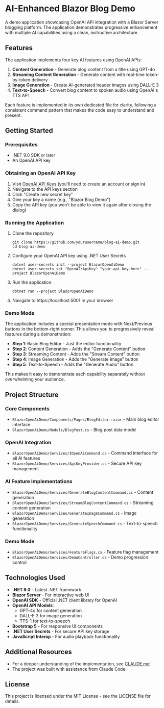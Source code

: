 # AI-Enhanced Blazor Blog Demo

A demo application showcasing OpenAI API integration with a Blazor Server blogging platform. The application demonstrates progressive enhancement with multiple AI capabilities using a clean, instructive architecture.

## Features

The application implements four key AI features using OpenAI APIs:

1. **Content Generation** - Generate blog content from a title using GPT-4o
2. **Streaming Content Generation** - Generate content with real-time token-by-token delivery
3. **Image Generation** - Create AI-generated header images using DALL-E 3
4. **Text-to-Speech** - Convert blog content to spoken audio using OpenAI's TTS API

Each feature is implemented in its own dedicated file for clarity, following a consistent command pattern that makes the code easy to understand and present.

## Getting Started

### Prerequisites

- .NET 9.0 SDK or later
- An OpenAI API key

### Obtaining an OpenAI API Key

1. Visit [OpenAI API Keys](https://platform.openai.com/settings) (you'll need to create an account or sign in)
2. Navigate to the API keys section
3. Click "Create new secret key"
4. Give your key a name (e.g., "Blazor Blog Demo")
5. Copy the API key (you won't be able to view it again after closing the dialog)

### Running the Application

1. Clone the repository
   ```
   git clone https://github.com/yourusername/blog-ai-demo.git
   cd blog-ai-demo
   ```

2. Configure your OpenAI API key using .NET User Secrets
   ```
   dotnet user-secrets init --project BlazorOpenAiDemo
   dotnet user-secrets set "OpenAI:ApiKey" "your-api-key-here" --project BlazorOpenAiDemo
   ```

3. Run the application
   ```
   dotnet run --project BlazorOpenAiDemo
   ```

4. Navigate to https://localhost:5001 in your browser

### Demo Mode

The application includes a special presentation mode with Next/Previous buttons in the bottom-right corner. This allows you to progressively reveal features during a demonstration:

- **Step 1**: Basic Blog Editor - Just the editor functionality
- **Step 2**: Content Generation - Adds the "Generate Content" button
- **Step 3**: Streaming Content - Adds the "Stream Content" button
- **Step 4**: Image Generation - Adds the "Generate Image" button
- **Step 5**: Text-to-Speech - Adds the "Generate Audio" button

This makes it easy to demonstrate each capability separately without overwhelming your audience.

## Project Structure

### Core Components
- `BlazorOpenAiDemo/Components/Pages/BlogEditor.razor` - Main blog editor interface
- `BlazorOpenAiDemo/Models/BlogPost.cs` - Blog post data model

### OpenAI Integration
- `BlazorOpenAiDemo/Services/IOpenAiCommand.cs` - Command interface for all AI features
- `BlazorOpenAiDemo/Services/ApiKeyProvider.cs` - Secure API key management

### AI Feature Implementations
- `BlazorOpenAiDemo/Services/GenerateBlogContentCommand.cs` - Content generation
- `BlazorOpenAiDemo/Services/StreamBlogContentCommand.cs` - Streaming content generation
- `BlazorOpenAiDemo/Services/GenerateImageCommand.cs` - Image generation
- `BlazorOpenAiDemo/Services/GenerateSpeechCommand.cs` - Text-to-speech functionality

### Demo Mode
- `BlazorOpenAiDemo/Services/FeatureFlags.cs` - Feature flag management
- `BlazorOpenAiDemo/Services/DemoController.cs` - Demo progression control

## Technologies Used

- **.NET 9.0** - Latest .NET framework
- **Blazor Server** - For interactive web UI
- **OpenAI SDK** - Official .NET client library for OpenAI
- **OpenAI API Models**:
  - GPT-4o for content generation
  - DALL-E 3 for image generation
  - TTS-1 for text-to-speech
- **Bootstrap 5** - For responsive UI components
- **.NET User Secrets** - For secure API key storage
- **JavaScript Interop** - For audio playback functionality

## Additional Resources

- For a deeper understanding of the implementation, see [CLAUDE.md](CLAUDE.md)
- The project was built with assistance from Claude Code

## License

This project is licensed under the MIT License - see the LICENSE file for details.